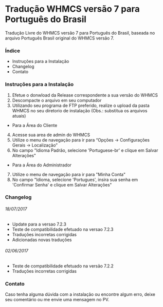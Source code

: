 # Tradução WHMCS versão 7 para Português do Brasil
Tradução Livre do WHMCS versão 7 para Português do Brasil, baseada no arquivo Português Brasil original do WHMCS versão 7.

### Índice
- Instruções para a Instalação
- Changelog
- Contato

### Instruções para a Instalação
1. Efetue o donwload da Release correspondente a sua versão do WHMCS
2. Descompacte o arquivo em seu computador
3. Utilizando seu programa de FTP preferido, realize o upload da pasta WHMCS no seu diretorio de instalação (Obs.: substitua os arquivos atuais)
- Para a Área do Cliente
4. Acesse sua area de admin do WHMCS
5. Utilize o menu de navegação para ir para “Opções -> Configurações Gerais -> Localização”
6. No campo "Idioma Padrão, selecione 'Portuguese-br' e clique em Salvar Alterações"
- Para a Área do Administrador
7. Utilize o menu de navegação para ir para "Minha Conta"
8. No campo "Idioma, selecione 'Portugues', insira sua senha em 'Confirmar Senha' e clique em Salvar Alterações"

### Changelog
###### 18/07/2017
 - Update para a versao 7.2.3
 - Teste de compatibilidade efetuado na versao 7.2.3
 - Traduções incorretas corrigidas
 - Adicionadas novas traduções

###### 02/06/2017
 - Teste de compatibilidade efetuado na versão 7.2.2
 - Traduções incorretas corrigidas

### Contato
Caso tenha alguma dúvida com a instalação ou encontre algum erro, deixe seu comentário ou me envie uma mensagem no PV.

